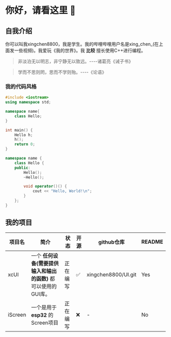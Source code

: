 # 你好，请看这里 👋
## 自我介绍
你可以叫我xingchen8800，我是学生。我的哔哩哔哩用户名是xing_chen_(在上面发一些视频)。我爱玩《我的世界》。我 __比较__ 擅长使用C++进行编程。
> 非淡泊无以明志，非宁静无以致远。----诸葛亮《诫子书》

> 学而不思则罔，思而不学则殆。----《论语》

### 我的代码风格

```cpp
#include <iostream> 
using namespace std;

namespace name{
    class Hello;
}

int main() {
    Hello h;
    h();
    return 0;
}

namespace name {
    class Hello {
    public:
        Hello();
        ~Hello();

        void operator()() {
            cout << "Hello, World!\n";
        }
    };
}
```
## 我的项目
| 项目名 | 简介 | 状态 | 开源 | github仓库 | README |
|-|-|-|-|-|-|
|xcUI| 一个 __任何设备(需要提供输入和输出的函数)__ 都可以使用的GUI库。 | 正在编写 |✅| xingchen8800/UI.git | Yes |
|iScreen| 一个是用于 __esp32__ 的Screen项目 | 正在编写 |❌| - | No |
